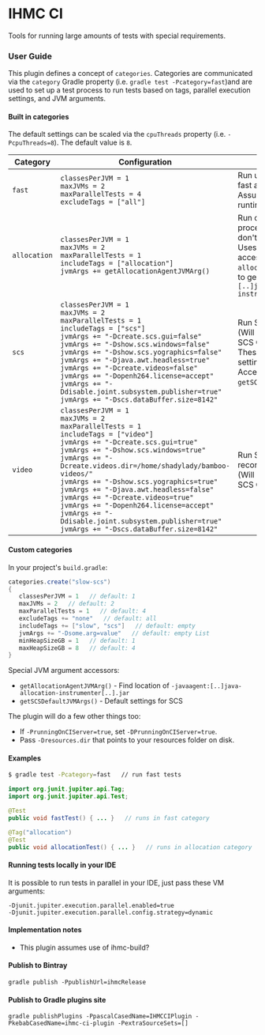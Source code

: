 # IHMC CI

Tools for running large amounts of tests with special requirements.

### User Guide

This plugin defines a concept of `categories`. Categories are communicated via the `category` Gradle
property (i.e. `gradle test -Pcategory=fast`)and are used to set up a test process to run tests based on tags, parallel
execution settings, and JVM arguments.

#### Built in categories

The default settings can be scaled via the `cpuThreads` property (i.e. `-PcpuThreads=8`). The default value is `8`.

|Category|Configuration|Summary|
|---|---|---|
|`fast`|`classesPerJVM = 1`<br>`maxJVMs = 2`<br>`maxParallelTests = 4`<br>`excludeTags = ["all"]`|Run untagged tests as fast as possible.<br>Assume no special runtime requirements.|
|`allocation`|`classesPerJVM = 1`<br>`maxJVMs = 2`<br>`maxParallelTests = 1`<br>`includeTags = ["allocation"]`<br>`jvmArgs += getAllocationAgentJVMArg()`|Run only 1 test per JVM process so allocations don't overlap.<br>Uses provided special accessor, `allocationAgentJVMArg`,<br>to get `-javaagent:[..]java-allocation-instrumenter[..].jar`|
|`scs`|`classesPerJVM = 1`<br>`maxJVMs = 2`<br>`maxParallelTests = 1`<br>`includeTags = ["scs"]`<br>`jvmArgs += "-Dcreate.scs.gui=false"`<br>`jvmArgs += "-Dshow.scs.windows=false"`<br>`jvmArgs += "-Dshow.scs.yographics=false"`<br>`jvmArgs += "-Djava.awt.headless=true"`<br>`jvmArgs += "-Dcreate.videos=false"`<br>`jvmArgs += "-Dopenh264.license=accept"`<br>`jvmArgs += "-Ddisable.joint.subsystem.publisher=true"`<br>`jvmArgs += "-Dscs.dataBuffer.size=8142"`|Run SCS tests.<br>(Will eventually move SCS Gradle plugin)<br>These are the default settings for SCS. Accessible via `getSCSDefaultJVMArgs()`.|
|`video`|`classesPerJVM = 1`<br>`maxJVMs = 2`<br>`maxParallelTests = 1`<br>`includeTags = ["video"]`<br>`jvmArgs += "-Dcreate.scs.gui=true"`<br>`jvmArgs += "-Dshow.scs.windows=true"`<br>`jvmArgs += "-Dcreate.videos.dir=/home/shadylady/bamboo-videos/"`<br>`jvmArgs += "-Dshow.scs.yographics=true"`<br>`jvmArgs += "-Djava.awt.headless=false"`<br>`jvmArgs += "-Dcreate.videos=true"`<br>`jvmArgs += "-Dopenh264.license=accept"`<br>`jvmArgs += "-Ddisable.joint.subsystem.publisher=true"`<br>`jvmArgs += "-Dscs.dataBuffer.size=8142"`|Run SCS video recordings.<br>(Will eventually move SCS Gradle plugin)|
 
#### Custom categories

In your project's `build.gradle`:
```groovy
categories.create("slow-scs")
{
   classesPerJVM = 1   // default: 1
   maxJVMs = 2   // default: 2
   maxParallelTests = 1   // default: 4
   excludeTags += "none"   // default: all
   includeTags += ["slow", "scs"]   // default: empty
   jvmArgs += "-Dsome.arg=value"   // default: empty List
   minHeapSizeGB = 1   // default: 1
   maxHeapSizeGB = 8   // default: 4
}
```

Special JVM argument accessors:

- `getAllocationAgentJVMArg()` - Find location of `-javaagent:[..]java-allocation-instrumenter[..].jar`
- `getSCSDefaultJVMArgs()` - Default settings for SCS

The plugin will do a few other things too:

- If `-PrunningOnCIServer=true`, set `-DPrunningOnCIServer=true`.
- Pass `-Dresources.dir` that points to your resources folder on disk.

#### Examples

```bash
$ gradle test -Pcategory=fast   // run fast tests
```

```java
import org.junit.jupiter.api.Tag;
import org.junit.jupiter.api.Test;

@Test
public void fastTest() { ... }   // runs in fast category

@Tag("allocation")
@Test
public void allocationTest() { ... }   // runs in allocation category
```

#### Running tests locally in your IDE

It is possible to run tests in parallel in your IDE, just pass these VM arguments:

```
-Djunit.jupiter.execution.parallel.enabled=true
-Djunit.jupiter.execution.parallel.config.strategy=dynamic
```

#### Implementation notes

- This plugin assumes use of ihmc-build?

#### Publish to Bintray

`gradle publish -PpublishUrl=ihmcRelease`

#### Publish to Gradle plugins site

`gradle publishPlugins -PpascalCasedName=IHMCCIPlugin -PkebabCasedName=ihmc-ci-plugin -PextraSourceSets=[]`
